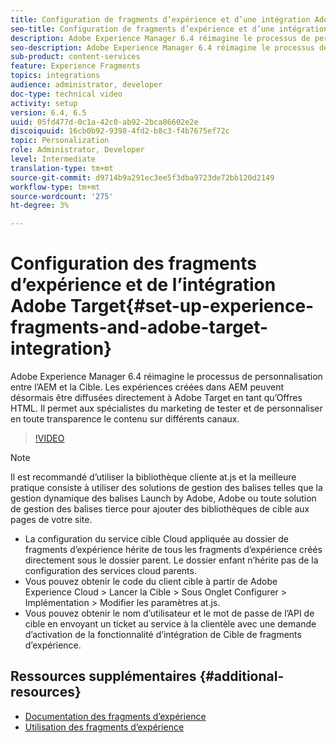 ```yaml
---
title: Configuration de fragments d’expérience et d’une intégration Adobe Target dans AEM
seo-title: Configuration de fragments d’expérience et d’une intégration Adobe Target dans AEM
description: Adobe Experience Manager 6.4 réimagine le processus de personnalisation entre l’AEM et la Cible. Les expériences créées dans AEM peuvent désormais être diffusées directement à Adobe Target en tant qu’Offres HTML. Il permet aux spécialistes du marketing de tester et de personnaliser en toute transparence le contenu sur différents canaux.
seo-description: Adobe Experience Manager 6.4 réimagine le processus de personnalisation entre l’AEM et la Cible. Les expériences créées dans AEM peuvent désormais être diffusées directement à Adobe Target en tant qu’Offres HTML. Il permet aux spécialistes du marketing de tester et de personnaliser en toute transparence le contenu sur différents canaux.
sub-product: content-services
feature: Experience Fragments
topics: integrations
audience: administrator, developer
doc-type: technical video
activity: setup
version: 6.4, 6.5
uuid: 05fd477d-0c1a-42c0-ab92-2bca86602e2e
discoiquuid: 16cb0b92-9398-4fd2-b8c3-f4b7675ef72c
topic: Personalization
role: Administrator, Developer
level: Intermediate
translation-type: tm+mt
source-git-commit: d9714b9a291ec3ee5f3dba9723de72bb120d2149
workflow-type: tm+mt
source-wordcount: '275'
ht-degree: 3%

---
```



# Configuration des fragments d’expérience et de l’intégration Adobe Target{#set-up-experience-fragments-and-adobe-target-integration}

Adobe Experience Manager 6.4 réimagine le processus de personnalisation entre l’AEM et la Cible. Les expériences créées dans AEM peuvent désormais être diffusées directement à Adobe Target en tant qu’Offres HTML. Il permet aux spécialistes du marketing de tester et de personnaliser en toute transparence le contenu sur différents canaux.

>[!VIDEO](https://video.tv.adobe.com/v/22380/?quality=9&learn=on)

>[!NOTE]
>
>Il est recommandé d’utiliser la bibliothèque cliente at.js et la meilleure pratique consiste à utiliser des solutions de gestion des balises telles que la gestion dynamique des balises Launch by Adobe, Adobe ou toute solution de gestion des balises tierce pour ajouter des bibliothèques de cible aux pages de votre site.

* La configuration du service cible Cloud appliquée au dossier de fragments d’expérience hérite de tous les fragments d’expérience créés directement sous le dossier parent. Le dossier enfant n’hérite pas de la configuration des services cloud parents.
* Vous pouvez obtenir le code du client cible à partir de Adobe Experience Cloud > Lancer la Cible > Sous Onglet Configurer > Implémentation > Modifier les paramètres at.js.
* Vous pouvez obtenir le nom d’utilisateur et le mot de passe de l’API de cible en envoyant un ticket au service à la clientèle avec une demande d’activation de la fonctionnalité d’intégration de Cible de fragments d’expérience.

## Ressources supplémentaires {#additional-resources}

* [Documentation des fragments d’expérience](https://helpx.adobe.com/experience-manager/6-5/sites/authoring/using/experience-fragments.html)
* [Utilisation des fragments d’expérience](/help/sites/experience-fragments/experience-fragments-feature-video-use.md)
